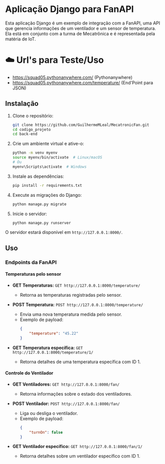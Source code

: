 # Aplicação Django para FanAPI

Esta aplicação Django é um exemplo de integração com a FanAPI, uma API que gerencia informações de um ventilador e um sensor de temperatura. Ela está em conjunto com a turma de Mecatrônica e é representada pela matéria de IoT.

# ☁️ Url's para Teste/Uso
- https://squad05.pythonanywhere.com/ (Pythonanywhere)
- https://squad05.pythonanywhere.com/temperature/ (End'Point para JSON)

## Instalação

1. Clone o repositório:

    ```bash
    git clone https://github.com/GuilhermeMLeal/MecatronicFan.git
    cd codigo_projeto
    cd back-end
    ```

2. Crie um ambiente virtual e ative-o:

    ```bash
    python -m venv myenv
    source myenv/bin/activate  # Linux/macOS
    # Ou
    myenv\Scripts\activate  # Windows
    ```

3. Instale as dependências:

    ```bash
    pip install -r requirements.txt
    ```

4. Execute as migrações do Django:

    ```bash
    python manage.py migrate
    ```

5. Inicie o servidor:

    ```bash
    python manage.py runserver
    ```

O servidor estará disponível em `http://127.0.0.1:8000/`.

## Uso

### Endpoints da FanAPI

#### Temperaturas pelo sensor

- **GET Temperaturas:** `GET http://127.0.0.1:8000/temperature/`
  - Retorna as temperaturas registradas pelo sensor.

- **POST Temperatura:** `POST http://127.0.0.1:8000/temperature/`
  - Envia uma nova temperatura medida pelo sensor.
  - Exemplo de payload:
    ```json
    {
        "temperature": "45.22"
    }
    ```

- **GET Temperatura específica:** `GET http://127.0.0.1:8000/temperature/1/`
  - Retorna detalhes de uma temperatura específica com ID 1.

#### Controle do Ventilador

- **GET Ventiladores:** `GET http://127.0.0.1:8000/fan/`
  - Retorna informações sobre o estado dos ventiladores.

- **POST Ventilador:** `POST http://127.0.0.1:8000/fan/`
  - Liga ou desliga o ventilador.
  - Exemplo de payload:
    ```json
    {
        "turnOn": false
    }
    ```

- **GET Ventilador específico:** `GET http://127.0.0.1:8000/fan/1/`
  - Retorna detalhes sobre um ventilador específico com ID 1.
